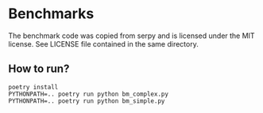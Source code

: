 # Benchmarks

The benchmark code was copied from serpy and is licensed under the
MIT license. See LICENSE file contained in the same directory.

## How to run?

```shell
poetry install
PYTHONPATH=.. poetry run python bm_complex.py
PYTHONPATH=.. poetry run python bm_simple.py
```
